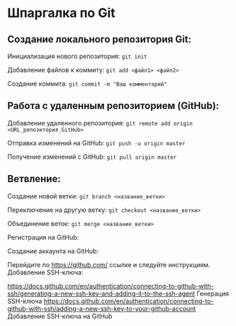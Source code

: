 # Шпаргалка по Git

## Создание локального репозитория Git:

Инициализация нового репозитория:
```git init```

Добавление файлов к коммиту:
```git add <файл1> <файл2>```

Создание коммита:
```git commit -m "Ваш комментарий"```



## Работа с удаленным репозиторием (GitHub):

Добавление удаленного репозитория:
```git remote add origin <URL_репозитория_GitHub>```

Отправка изменений на GitHub:
```git push -u origin master```

Получение изменений с GitHub:
```git pull origin master```



## Ветвление:

Создание новой ветки:
```git branch <название_ветки>```

Переключение на другую ветку:
```git checkout <название_ветки>```

Объединение веток:
```git merge <название_ветки>```



Регистрация на GitHub:

Создание аккаунта на GitHub:

Перейдите по https://github.com/ ссылке и следуйте инструкциям.
Добавление SSH-ключа:

https://docs.github.com/en/authentication/connecting-to-github-with-ssh/generating-a-new-ssh-key-and-adding-it-to-the-ssh-agent Генерация SSH-ключа
https://docs.github.com/en/authentication/connecting-to-github-with-ssh/adding-a-new-ssh-key-to-your-github-account Добавление SSH-ключа на GitHub
